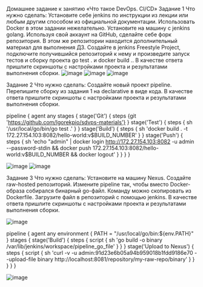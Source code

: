 Домашнее задание к занятию «Что такое DevOps. СI/СD»
Задание 1
Что нужно сделать:
Установите себе jenkins по инструкции из лекции или любым другим способом из официальной документации. Использовать Docker в этом задании нежелательно.
Установите на машину с jenkins golang.
Используя свой аккаунт на GitHub, сделайте себе форк репозитория. В этом же репозитории находится дополнительный материал для выполнения ДЗ.
Создайте в jenkins Freestyle Project, подключите получившийся репозиторий к нему и произведите запуск тестов и сборку проекта go test . и docker build ..
В качестве ответа пришлите скриншоты с настройками проекта и результатами выполнения сборки.
![image](https://github.com/user-attachments/assets/5227f88b-933f-480e-bf33-22e63d0c1e96)
![image](https://github.com/user-attachments/assets/3918b680-0017-449a-83f5-b360279b4c54)
![image](https://github.com/user-attachments/assets/35ba89b1-fd85-4ce7-92d0-817d73f340c3)


Задание 2
Что нужно сделать:
Создайте новый проект pipeline.
Перепишите сборку из задания 1 на declarative в виде кода.
В качестве ответа пришлите скриншоты с настройками проекта и результатами выполнения сборки.

pipeline {
 agent any
 stages {
  stage('Git') {
   steps {git 'https://github.com/Igorekpio/sdvps-materials'}
  }
  stage('Test') {
   steps {
    sh '/usr/local/go/bin/go test .'
   }
  }
  stage('Build') {
   steps {
    sh 'docker build . -t 172.27.154.103:8082/hello-world:v$BUILD_NUMBER'
   }
  }
  stage('Push') {
   steps {
    sh 'echo "admin" | docker login http://172.27.154.103:8082 -u admin --password-stdin && docker push 172.27.154.103:8082/hello-world:v$BUILD_NUMBER && docker logout'   }
  }
 }
}

![image](https://github.com/user-attachments/assets/e81b1ca7-5735-4201-8da0-5d893eae3175)
![image](https://github.com/user-attachments/assets/59080b31-1c86-4773-9471-a2a8438884aa)

Задание 3
Что нужно сделать:
Установите на машину Nexus.
Создайте raw-hosted репозиторий.
Измените pipeline так, чтобы вместо Docker-образа собирался бинарный go-файл. Команду можно скопировать из Dockerfile.
Загрузите файл в репозиторий с помощью jenkins.
В качестве ответа пришлите скриншоты с настройками проекта и результатами выполнения сборки.

![image](https://github.com/user-attachments/assets/1cb4694b-f887-4206-88dc-0c51ee4be418)

pipeline {
    agent any
     environment {
        PATH = "/usr/local/go/bin:${env.PATH}" 
    }
    stages {
        stage('Build') {
            steps {
                script {
                    sh 'go build -o binary /var/lib/jenkins/workspace/pipeline_go_file'
                }
            }
        }
        stage('Upload to Nexus') {
            steps {
                script {
                    sh 'curl -v -u admin:91d23e6b05a94b959018b1fdd9186e70 --upload-file binary http://localhost:8081/repository/my-raw-repo/binary'
                }
            }
        }
    }
}

![image](https://github.com/user-attachments/assets/d305e308-1648-4076-9a84-9a670a630354)



